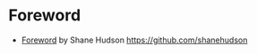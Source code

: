 # Foreword
* [Foreword](https://shanehudson.net/2014/06/03/foreword-dont-know-js/) by Shane Hudson https://github.com/shanehudson
